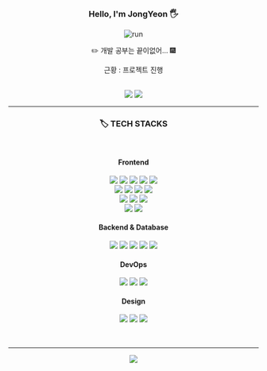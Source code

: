 <div align="center">
	
### Hello, I'm JongYeon 🖐️
	
![run](https://github.com/user-attachments/assets/9138aad1-41e8-4726-ad2b-32cb28923b12)
<br>
<p>✏️ 개발 공부는 끝이없어... 🎆</p>
<p>근황 : 프로젝트 진행</p>
<br>
<img src="https://img.shields.io/badge/jjon9__yy-E4405F?style=flat&logo=instagram&logoColor=white">
<img src="https://img.shields.io/badge/poot972@gmail.com-EA4335?style=flat&logo=gmail&logoColor=white">
<br>
<hr>
  <h3> 🏷️ TECH STACKS </h3>
  <br>
  <h4>Frontend</h4>
	<img src="https://img.shields.io/badge/HTML5-E34F26?style=flat&logo=html5&logoColor=white">
	<img src="https://img.shields.io/badge/CSS3-1572B6?style=flat&logo=css3&logoColor=white">
	<img src="https://img.shields.io/badge/JavaScript-F7DF1E?style=flat&logo=javascript&logoColor=black">
  <img src="https://img.shields.io/badge/TypeScript-3178C6?style=flat&logo=typescript&logoColor=white">
  <img src="https://img.shields.io/badge/jQuery-0769AD?style=flat&logo=jquery&logoColor=white">
  <br>
	<img src="https://img.shields.io/badge/React-61DAFB?style=flat&logo=react&logoColor=white">
 	 <img src="https://img.shields.io/badge/Next.js-000000?style=flat&logo=next.js&logoColor=white">
 	 <img src="https://img.shields.io/badge/React_Native-61DAFB?style=flat&logo=react&logoColor=white">
	  <img src="https://img.shields.io/badge/Expo-000020?style=flat&logo=expo&logoColor=white">
  <br>
 	 <img src="https://img.shields.io/badge/Recoil-3578E5?style=flat&logo=recoil&logoColor=white">
 	 <img src="https://img.shields.io/badge/Zustand-FFDD40?style=flat&logo=zustand&logoColor=black">
 	 <img src="https://img.shields.io/badge/React_Query-FF4154?style=flat&logo=react-query&logoColor=white">
  <br>
  	<img src="https://img.shields.io/badge/Styled_Components-DB7093?style=flat&logo=styled-components&logoColor=white">
  	<img src="https://img.shields.io/badge/Tailwind_CSS-38B2AC?style=flat&logo=tailwind-css&logoColor=white">
  <br>
  <h4>Backend & Database</h4>
  	<img src="https://img.shields.io/badge/Node.js-339933?style=flat&logo=Node.js&logoColor=white">
	<img src="https://img.shields.io/badge/MongoDB-47A248?style=flat&logo=MongoDB&logoColor=white">
  	<img src="https://img.shields.io/badge/MySQL-4479A1?style=flat&logo=mysql&logoColor=white">
  	<img src="https://img.shields.io/badge/Firebase-FFCA28?style=flat&logo=firebase&logoColor=black">
  	<img src="https://img.shields.io/badge/Supabase-3ECF8E?style=flat&logo=supabase&logoColor=white">
  <br>
  <h4>DevOps</h4>
	<img src="https://img.shields.io/badge/AWS-232F3E?style=flat&logo=amazon-aws&logoColor=white">
 	<img src="https://img.shields.io/badge/Vercel-000000?style=flat&logo=vercel&logoColor=white">
 	<img src="https://img.shields.io/badge/Google_Cloud-4285F4?style=flat&logo=google-cloud&logoColor=white">
  <br>
  <h4>Design</h4>
	<img src="https://img.shields.io/badge/Adobe_Illustrator-FF9A00?style=flat&logo=Adobe-Illustrator&logoColor=white"/>
	<img src="https://img.shields.io/badge/Adobe_Photoshop-31A8FF?style=flat&logo=Adobe-Photoshop&logoColor=white"/>
	<img src="https://img.shields.io/badge/Figma-F24E1E?style=flat&logo=figma&logoColor=white"/>
  <br>
  <br><br> 
  <hr>
<img src="https://github-readme-stats.vercel.app/api/top-langs/?username=kimjy97&layout=compact&theme=dark">
</div>
